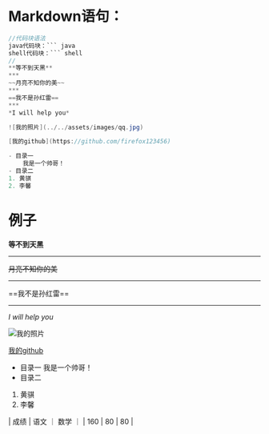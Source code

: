 
# Markdown语句：
``` java
//代码块语法
java代码块：``` java
shell代码块：``` shell
//
**等不到天黑**
***
~~月亮不知你的美~~
***
==我不是孙红雷==
***
*I will help you*

![我的照片](../../assets/images/qq.jpg)

[我的github](https://github.com/firefox123456)

- 目录一
    我是一个帅哥！
- 目录二
1. 黄骐
2. 李馨
```
# 例子

  **等不到天黑**
  ***
  ~~月亮不知你的美~~
  ***
  ==我不是孙红雷==
  ***
  *I will help you*

  ![我的照片](../assets/images/qq.jpg)

  [我的github](https://github.com/firefox123456)

  - 目录一
    我是一个帅哥！
  - 目录二
  1. 黄骐
  2. 李馨

| 成绩 | 语文 ｜ 数学 ｜
| 160 | 80 | 80 |




